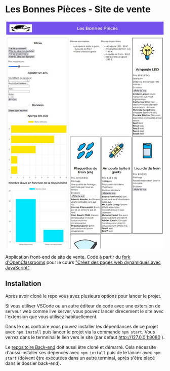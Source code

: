 # Les Bonnes Pièces - Site de vente
![Cover image](images/cover.JPG)

Application front-end de site de vente.
Codé à partir du [fork d'OpenClassrooms](https://github.com/OpenClassrooms-Student-Center/7697016-Front-End.1) pour le cours ["Créez des pages web dynamiques avec JavaScript"](https://openclassrooms.com/fr/courses/7697016-creez-des-pages-web-dynamiques-avec-javascript).

## Installation

Après avoir cloné le repo vous avez plusieurs options pour lancer le projet. 

Si vous utiliser VSCode ou un autre éditeur de code avec une extersion de serveur web comme live server, vous pouvez lancer direcement le site avec l'extension que vous utilisez habituellement. 

Dans le cas contraire vous pouvez installer les dépendances de ce projet avec `npm install` puis lancer le projet via la commande `npm start`. Vous verrez dans le termninal le lien vers le site (par defaut http://127.0.0.1:8080 ).

Le [repositoire Back-end](https://github.com/SimonRibeiro/7697016-Back-End) doit aussi être cloné et démarré. Cela nécessite d'aussi installer ses dépences avec `npm install` puis de le lancer avec `npm start` (doivent être exécutées dans un autre terminal, après s'être placé dans le dossier back-end).
